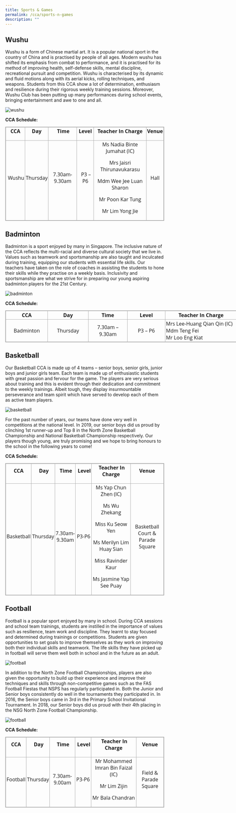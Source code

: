 ```yaml
---
title: Sports & Games
permalink: /cca/sports-n-games
description: ""
---
```

Wushu
-----

Wushu is a form of Chinese martial art. It is a popular national sport in the country of China and is practised by people of all ages. Modern wushu has shifted its emphasis from combat to performance, and it is practised for its method of improving health, self-defense skills, mental discipline, recreational pursuit and competition. Wushu is characterised by its dynamic and fluid motions along with its aerial kicks, rolling techniques, and weapons. Students from this CCA show a lot of determination, enthusiasm and resilience during their rigorous weekly training sessions. Moreover, Wushu Club has been putting up many performances during school events, bringing entertainment and awe to one and all.

![wushu](/images/sport1.jpg)

**CCA Schedule:**

<table class="iveo_table ives_tab_simple3" width="100%" style="margin: 0px 0px 1em; outline: 0px; padding: 0px; border-collapse: collapse; border: 1px solid rgb(170, 170, 170); clear: both; font-family: &quot;Open Sans&quot;, sans-serif;"><tbody class="" style="margin: 0px; outline: 0px; padding: 0px; font-family: &quot;Open Sans&quot;, sans-serif;"><tr class="" style="margin: 0px; outline: 0px; padding: 0px; font-family: &quot;Open Sans&quot;, sans-serif;"><td class="" style="margin: 0px; outline: 0px; padding: 2px; text-align: center; border: 1px solid rgb(170, 170, 170); font-family: &quot;Open Sans&quot;, sans-serif;"><p class="" align="center" style="margin: 0px 0px 1em; outline: 0px; padding: 0px; line-height: 20.9994px; font-family: &quot;Open Sans&quot;, sans-serif;"><b class="" style="margin: 0px; outline: 0px; padding: 0px; font-family: &quot;Open Sans&quot;, sans-serif;"><span class="" style="margin: 0px; outline: 0px; padding: 0px; font-family: &quot;Open Sans&quot;, sans-serif;">CCA</span></b></p></td><td class="" style="margin: 0px; outline: 0px; padding: 2px; text-align: center; border: 1px solid rgb(170, 170, 170); font-family: &quot;Open Sans&quot;, sans-serif;"><p class="" align="center" style="margin: 0px 0px 1em; outline: 0px; padding: 0px; line-height: 20.9994px; font-family: &quot;Open Sans&quot;, sans-serif;"><b class="" style="margin: 0px; outline: 0px; padding: 0px; font-family: &quot;Open Sans&quot;, sans-serif;"><span class="" style="margin: 0px; outline: 0px; padding: 0px; font-family: &quot;Open Sans&quot;, sans-serif;">Day</span></b></p></td><td class="" style="margin: 0px; outline: 0px; padding: 2px; text-align: center; border: 1px solid rgb(170, 170, 170); font-family: &quot;Open Sans&quot;, sans-serif;"><p class="" align="center" style="margin: 0px 0px 1em; outline: 0px; padding: 0px; line-height: 20.9994px; font-family: &quot;Open Sans&quot;, sans-serif;"><b class="" style="margin: 0px; outline: 0px; padding: 0px; font-family: &quot;Open Sans&quot;, sans-serif;"><span class="" style="margin: 0px; outline: 0px; padding: 0px; font-family: &quot;Open Sans&quot;, sans-serif;">&nbsp;Time</span></b></p></td><td class="" style="margin: 0px; outline: 0px; padding: 2px; text-align: center; border: 1px solid rgb(170, 170, 170); font-family: &quot;Open Sans&quot;, sans-serif;"><p class="" align="center" style="margin: 0px 0px 1em; outline: 0px; padding: 0px; line-height: 20.9994px; font-family: &quot;Open Sans&quot;, sans-serif;"><b class="" style="margin: 0px; outline: 0px; padding: 0px; font-family: &quot;Open Sans&quot;, sans-serif;"><span class="" style="margin: 0px; outline: 0px; padding: 0px; font-family: &quot;Open Sans&quot;, sans-serif;">Level</span></b></p></td><td class="" style="margin: 0px; outline: 0px; padding: 2px; text-align: center; border: 1px solid rgb(170, 170, 170); font-family: &quot;Open Sans&quot;, sans-serif;"><p class="" align="center" style="margin: 0px 0px 1em; outline: 0px; padding: 0px; line-height: 20.9994px; font-family: &quot;Open Sans&quot;, sans-serif;"><b class="" style="margin: 0px; outline: 0px; padding: 0px; font-family: &quot;Open Sans&quot;, sans-serif;"><span class="" style="margin: 0px; outline: 0px; padding: 0px; font-family: &quot;Open Sans&quot;, sans-serif;">Teacher In Charge</span></b></p></td><td class="" style="margin: 0px; outline: 0px; padding: 2px; text-align: center; border: 1px solid rgb(170, 170, 170); font-family: &quot;Open Sans&quot;, sans-serif;"><p class="" align="center" style="margin: 0px 0px 1em; outline: 0px; padding: 0px; line-height: 20.9994px; font-family: &quot;Open Sans&quot;, sans-serif;"><b class="" style="margin: 0px; outline: 0px; padding: 0px; font-family: &quot;Open Sans&quot;, sans-serif;"><span class="" style="margin: 0px; outline: 0px; padding: 0px; font-family: &quot;Open Sans&quot;, sans-serif;">Venue</span></b></p></td></tr><tr class="" style="margin: 0px; outline: 0px; padding: 0px; font-family: &quot;Open Sans&quot;, sans-serif;"><td rowspan="2" class="" style="margin: 0px; outline: 0px; padding: 2px; text-align: center; border: 1px solid rgb(170, 170, 170); font-family: &quot;Open Sans&quot;, sans-serif;"><p class="" align="center" style="margin: 0px 0px 1em; outline: 0px; padding: 0px; line-height: 20.9994px; font-family: &quot;Open Sans&quot;, sans-serif;"><span class="" style="margin: 0px; outline: 0px; padding: 0px; font-family: &quot;Open Sans&quot;, sans-serif;">&nbsp;Wushu</span></p></td><td rowspan="2" class="" style="margin: 0px; outline: 0px; padding: 2px; text-align: center; border: 1px solid rgb(170, 170, 170); font-family: &quot;Open Sans&quot;, sans-serif;"><p class="" align="center" style="margin: 0px 0px 1em; outline: 0px; padding: 0px; line-height: 20.9994px; font-family: &quot;Open Sans&quot;, sans-serif;"><span class="" style="margin: 0px; outline: 0px; padding: 0px; font-family: &quot;Open Sans&quot;, sans-serif;">Thursday</span></p></td><td rowspan="2" class="" style="margin: 0px; outline: 0px; padding: 2px; text-align: center; border: 1px solid rgb(170, 170, 170); font-family: &quot;Open Sans&quot;, sans-serif;"><p class="" align="center" style="margin: 0px 0px 1em; outline: 0px; padding: 0px; line-height: 20.9994px; font-family: &quot;Open Sans&quot;, sans-serif;"><span class="" style="margin: 0px; outline: 0px; padding: 0px; font-family: &quot;Open Sans&quot;, sans-serif;">7.30am-9.30am</span></p></td><td rowspan="2" class="" style="margin: 0px; outline: 0px; padding: 2px; text-align: center; border: 1px solid rgb(170, 170, 170); font-family: &quot;Open Sans&quot;, sans-serif;"><p class="" align="center" style="margin: 0px 0px 1em; outline: 0px; padding: 0px; line-height: 20.9994px; font-family: &quot;Open Sans&quot;, sans-serif;"><span class="" style="margin: 0px; outline: 0px; padding: 0px; font-family: &quot;Open Sans&quot;, sans-serif;">&nbsp;P3 – P6</span></p></td><td rowspan="2" class="" style="margin: 0px; outline: 0px; padding: 2px; text-align: center; border: 1px solid rgb(170, 170, 170); font-family: &quot;Open Sans&quot;, sans-serif;"><p class="" style="margin: 0px 0px 1em; outline: 0px; padding: 0px; line-height: 20.9994px; font-family: &quot;Open Sans&quot;, sans-serif;"><span class="" style="margin: 0px; outline: 0px; padding: 0px; font-family: &quot;Open Sans&quot;, sans-serif;">Ms Nadia Binte Jumahat (IC)</span></p><p class="" style="margin: 0px 0px 1em; outline: 0px; padding: 0px; line-height: 20.9994px; font-family: &quot;Open Sans&quot;, sans-serif;"><span class="" style="margin: 0px; outline: 0px; padding: 0px; font-family: &quot;Open Sans&quot;, sans-serif;">Mrs Jaisri Thirunavukarasu</span></p><p class="" style="margin: 0px 0px 1em; outline: 0px; padding: 0px; line-height: 20.9994px; font-family: &quot;Open Sans&quot;, sans-serif;"><span class="" style="margin: 0px; outline: 0px; padding: 0px; font-family: &quot;Open Sans&quot;, sans-serif;">Mdm Wee Jee Luan Sharon</span></p><p class="" style="margin: 0px 0px 1em; outline: 0px; padding: 0px; line-height: 20.9994px; font-family: &quot;Open Sans&quot;, sans-serif;"><span class="" style="margin: 0px; outline: 0px; padding: 0px; font-family: &quot;Open Sans&quot;, sans-serif;">Mr Poon Kar Tung</span></p><p class="" style="margin: 0px 0px 1em; outline: 0px; padding: 0px; line-height: 20.9994px; font-family: &quot;Open Sans&quot;, sans-serif;"><span class="" style="margin: 0px; outline: 0px; padding: 0px; font-family: &quot;Open Sans&quot;, sans-serif;">Mr Lim Yong Jie</span></p></td><td rowspan="2" class="" style="margin: 0px; outline: 0px; padding: 2px; text-align: center; border: 1px solid rgb(170, 170, 170); font-family: &quot;Open Sans&quot;, sans-serif;"><p class="" align="center" style="margin: 0px 0px 1em; outline: 0px; padding: 0px; line-height: 20.9994px; font-family: &quot;Open Sans&quot;, sans-serif;"><span class="" style="margin: 0px; outline: 0px; padding: 0px; font-family: &quot;Open Sans&quot;, sans-serif;">Hall</span></p></td></tr><tr class="" style="margin: 0px; outline: 0px; padding: 0px; font-family: &quot;Open Sans&quot;, sans-serif;"></tr></tbody></table>

Badminton
---------

Badminton is a sport enjoyed by many in Singapore. The inclusive nature of the CCA reflects the multi-racial and diverse cultural society that we live in. Values such as teamwork and sportsmanship are also taught and inculcated during training, equipping our students with essential life skills. Our teachers have taken on the role of coaches in assisting the students to hone their skills while they practise on a weekly basis. Inclusivity and sportsmanship are what we strive for in preparing our young aspiring badminton players for the 21st Century.

![badminton](/images/sport2-e1582247929144.jpg)

**CCA Schedule:**

  

<table border="1" width="100%" class="iveo_table ives_tab_simple3" style="margin: 0px 0px 1em; outline: 0px; padding: 0px; border-collapse: collapse; border: 1px solid rgb(170, 170, 170); clear: both; font-family: &quot;Open Sans&quot;, sans-serif; width: 858.9px;"><tbody style="margin: 0px; outline: 0px; padding: 0px; font-family: &quot;Open Sans&quot;, sans-serif;"><tr style="margin: 0px; outline: 0px; padding: 0px; font-family: &quot;Open Sans&quot;, sans-serif;"><td style="margin: 0px; outline: 0px; padding: 2px; text-align: center; border: 1px solid rgb(170, 170, 170); font-family: &quot;Open Sans&quot;, sans-serif; width: 150px;"><b style="margin: 0px; outline: 0px; padding: 0px; font-family: &quot;Open Sans&quot;, sans-serif;">CCA</b></td><td style="margin: 0px; outline: 0px; padding: 2px; text-align: center; border: 1px solid rgb(170, 170, 170); font-family: &quot;Open Sans&quot;, sans-serif; width: 150px;"><b style="margin: 0px; outline: 0px; padding: 0px; font-family: &quot;Open Sans&quot;, sans-serif;">Day</b></td><td style="margin: 0px; outline: 0px; padding: 2px; text-align: center; border: 1px solid rgb(170, 170, 170); font-family: &quot;Open Sans&quot;, sans-serif; width: 150px;"><b style="margin: 0px; outline: 0px; padding: 0px; font-family: &quot;Open Sans&quot;, sans-serif;">Time</b></td><td style="margin: 0px; outline: 0px; padding: 2px; text-align: center; border: 1px solid rgb(170, 170, 170); font-family: &quot;Open Sans&quot;, sans-serif; width: 150px;"><b style="margin: 0px; outline: 0px; padding: 0px; font-family: &quot;Open Sans&quot;, sans-serif;">Level</b></td><td style="margin: 0px; outline: 0px; padding: 2px; text-align: center; border: 1px solid rgb(170, 170, 170); font-family: &quot;Open Sans&quot;, sans-serif; width: 300px;"><b style="margin: 0px; outline: 0px; padding: 0px; font-family: &quot;Open Sans&quot;, sans-serif;">Teacher In Charge</b></td><td style="margin: 0px; outline: 0px; padding: 2px; text-align: center; border: 1px solid rgb(170, 170, 170); font-family: &quot;Open Sans&quot;, sans-serif; width: 150px;"><b style="margin: 0px; outline: 0px; padding: 0px; font-family: &quot;Open Sans&quot;, sans-serif;">Venue</b></td></tr><tr style="margin: 0px; outline: 0px; padding: 0px; font-family: &quot;Open Sans&quot;, sans-serif;"><td rowspan="2" style="margin: 0px; outline: 0px; padding: 2px; text-align: center; border: 1px solid rgb(170, 170, 170); font-family: &quot;Open Sans&quot;, sans-serif;">Badminton</td><td rowspan="2" style="margin: 0px; outline: 0px; padding: 2px; text-align: center; border: 1px solid rgb(170, 170, 170); font-family: &quot;Open Sans&quot;, sans-serif;">Thursday</td><td rowspan="2" style="margin: 0px; outline: 0px; padding: 2px; text-align: center; border: 1px solid rgb(170, 170, 170); font-family: &quot;Open Sans&quot;, sans-serif;">7.30am – 9.30am</td><td rowspan="2" style="margin: 0px; outline: 0px; padding: 2px; text-align: center; border: 1px solid rgb(170, 170, 170); font-family: &quot;Open Sans&quot;, sans-serif;">P3 – P6</td><td rowspan="2" style="margin: 0px; outline: 0px; padding: 2px; text-align: left; border: 1px solid rgb(170, 170, 170); font-family: &quot;Open Sans&quot;, sans-serif;"><span style="margin: 0px; outline: 0px; padding: 0px; font-family: &quot;Open Sans&quot;, sans-serif;">Mrs Lee-Huang Qian Qin (IC)</span><br style="margin: 0px; outline: 0px; padding: 0px; font-family: &quot;Open Sans&quot;, sans-serif;"><span style="margin: 0px; outline: 0px; padding: 0px; font-family: &quot;Open Sans&quot;, sans-serif;">Mdm Teng Fei<br style="margin: 0px; outline: 0px; padding: 0px; font-family: &quot;Open Sans&quot;, sans-serif;">Mr Loo Eng Kiat</span></td><td rowspan="2" style="margin: 0px; outline: 0px; padding: 2px; text-align: center; border: 1px solid rgb(170, 170, 170); font-family: &quot;Open Sans&quot;, sans-serif;">ISH</td></tr></tbody></table>

Basketball
----------

Our Basketball CCA is made up of 4 teams – senior boys, senior girls, junior boys and junior girls team. Each team is made up of enthusiastic students with great passion and fervour for the game. The players are very serious about training and this is evident through their dedication and commitment to the weekly trainings. Albeit tough, they display insurmountable perseverance and team spirit which have served to develop each of them as active team players.

![basketball](/images/sport3.jpg)

For the past number of years, our teams have done very well in competitions at the national level. In 2019, our senior boys did us proud by clinching 1st runner-up and Top 8 in the North Zone Basketball Championship and National Basketball Championship respectively. Our players though young, are truly promising and we hope to bring honours to the school in the following years to come!

**CCA Schedule:**

<table class="iveo_table ives_tab_simple3" width="100%" style="margin: 0px 0px 1em; outline: 0px; padding: 0px; border-collapse: collapse; border: 1px solid rgb(170, 170, 170); clear: both; font-family: &quot;Open Sans&quot;, sans-serif;"><tbody class="" style="margin: 0px; outline: 0px; padding: 0px; font-family: &quot;Open Sans&quot;, sans-serif;"><tr class="" style="margin: 0px; outline: 0px; padding: 0px; font-family: &quot;Open Sans&quot;, sans-serif;"><td class="" style="margin: 0px; outline: 0px; padding: 2px; text-align: center; border: 1px solid rgb(170, 170, 170); font-family: &quot;Open Sans&quot;, sans-serif;"><p class="" align="center" style="margin: 0px 0px 1em; outline: 0px; padding: 0px; line-height: 20.9994px; font-family: &quot;Open Sans&quot;, sans-serif;"><b class="" style="margin: 0px; outline: 0px; padding: 0px; font-family: &quot;Open Sans&quot;, sans-serif;"><span class="" style="margin: 0px; outline: 0px; padding: 0px; font-family: &quot;Open Sans&quot;, sans-serif;">CCA</span></b></p></td><td class="" style="margin: 0px; outline: 0px; padding: 2px; text-align: center; border: 1px solid rgb(170, 170, 170); font-family: &quot;Open Sans&quot;, sans-serif;"><p class="" align="center" style="margin: 0px 0px 1em; outline: 0px; padding: 0px; line-height: 20.9994px; font-family: &quot;Open Sans&quot;, sans-serif;"><b class="" style="margin: 0px; outline: 0px; padding: 0px; font-family: &quot;Open Sans&quot;, sans-serif;"><span class="" style="margin: 0px; outline: 0px; padding: 0px; font-family: &quot;Open Sans&quot;, sans-serif;">&nbsp;Day</span></b></p></td><td class="" style="margin: 0px; outline: 0px; padding: 2px; text-align: center; border: 1px solid rgb(170, 170, 170); font-family: &quot;Open Sans&quot;, sans-serif;"><p class="" align="center" style="margin: 0px 0px 1em; outline: 0px; padding: 0px; line-height: 20.9994px; font-family: &quot;Open Sans&quot;, sans-serif;"><b class="" style="margin: 0px; outline: 0px; padding: 0px; font-family: &quot;Open Sans&quot;, sans-serif;"><span class="" style="margin: 0px; outline: 0px; padding: 0px; font-family: &quot;Open Sans&quot;, sans-serif;">&nbsp;Time</span></b></p></td><td class="" style="margin: 0px; outline: 0px; padding: 2px; text-align: center; border: 1px solid rgb(170, 170, 170); font-family: &quot;Open Sans&quot;, sans-serif;"><p class="" align="center" style="margin: 0px 0px 1em; outline: 0px; padding: 0px; line-height: 20.9994px; font-family: &quot;Open Sans&quot;, sans-serif;"><b class="" style="margin: 0px; outline: 0px; padding: 0px; font-family: &quot;Open Sans&quot;, sans-serif;"><span class="" style="margin: 0px; outline: 0px; padding: 0px; font-family: &quot;Open Sans&quot;, sans-serif;">&nbsp;Level</span></b></p></td><td width="29%" class="" style="margin: 0px; outline: 0px; padding: 2px; text-align: center; border: 1px solid rgb(170, 170, 170); font-family: &quot;Open Sans&quot;, sans-serif;"><p class="" align="center" style="margin: 0px 0px 1em; outline: 0px; padding: 0px; line-height: 20.9994px; font-family: &quot;Open Sans&quot;, sans-serif;"><b class="" style="margin: 0px; outline: 0px; padding: 0px; font-family: &quot;Open Sans&quot;, sans-serif;"><span class="" style="margin: 0px; outline: 0px; padding: 0px; font-family: &quot;Open Sans&quot;, sans-serif;">&nbsp;Teacher In Charge</span></b></p></td><td width="23%" class="" style="margin: 0px; outline: 0px; padding: 2px; text-align: center; border: 1px solid rgb(170, 170, 170); font-family: &quot;Open Sans&quot;, sans-serif;"><p class="" align="center" style="margin: 0px 0px 1em; outline: 0px; padding: 0px; line-height: 20.9994px; font-family: &quot;Open Sans&quot;, sans-serif;"><b class="" style="margin: 0px; outline: 0px; padding: 0px; font-family: &quot;Open Sans&quot;, sans-serif;"><span class="" style="margin: 0px; outline: 0px; padding: 0px; font-family: &quot;Open Sans&quot;, sans-serif;">Venue</span></b></p></td></tr><tr class="" style="margin: 0px; outline: 0px; padding: 0px; font-family: &quot;Open Sans&quot;, sans-serif;"><td class="" style="margin: 0px; outline: 0px; padding: 2px; text-align: center; border: 1px solid rgb(170, 170, 170); font-family: &quot;Open Sans&quot;, sans-serif;"><p class="" align="center" style="margin: 0px 0px 1em; outline: 0px; padding: 0px; line-height: 20.9994px; font-family: &quot;Open Sans&quot;, sans-serif;"><span class="" style="margin: 0px; outline: 0px; padding: 0px; font-family: &quot;Open Sans&quot;, sans-serif;">Basketball</span></p></td><td class="" style="margin: 0px; outline: 0px; padding: 2px; text-align: center; border: 1px solid rgb(170, 170, 170); font-family: &quot;Open Sans&quot;, sans-serif;"><p class="" align="center" style="margin: 0px 0px 1em; outline: 0px; padding: 0px; line-height: 20.9994px; font-family: &quot;Open Sans&quot;, sans-serif;"><span class="" style="margin: 0px; outline: 0px; padding: 0px; font-family: &quot;Open Sans&quot;, sans-serif;">Thursday</span></p></td><td class="" style="margin: 0px; outline: 0px; padding: 2px; text-align: center; border: 1px solid rgb(170, 170, 170); font-family: &quot;Open Sans&quot;, sans-serif;"><p class="" align="center" style="margin: 0px 0px 1em; outline: 0px; padding: 0px; line-height: 20.9994px; font-family: &quot;Open Sans&quot;, sans-serif;"><span class="" style="margin: 0px; outline: 0px; padding: 0px; font-family: &quot;Open Sans&quot;, sans-serif;">7.30am-9.30am</span></p></td><td class="" style="margin: 0px; outline: 0px; padding: 2px; text-align: center; border: 1px solid rgb(170, 170, 170); font-family: &quot;Open Sans&quot;, sans-serif;"><p class="" align="center" style="margin: 0px 0px 1em; outline: 0px; padding: 0px; line-height: 20.9994px; font-family: &quot;Open Sans&quot;, sans-serif;"><span class="" style="margin: 0px; outline: 0px; padding: 0px; font-family: &quot;Open Sans&quot;, sans-serif;">P3-P6</span></p></td><td width="29%" class="" style="margin: 0px; outline: 0px; padding: 2px; text-align: center; border: 1px solid rgb(170, 170, 170); font-family: &quot;Open Sans&quot;, sans-serif;"><p class="" style="margin: 0px 0px 1em; outline: 0px; padding: 0px; line-height: 20.9994px; font-family: &quot;Open Sans&quot;, sans-serif;"><span class="" style="margin: 0px; outline: 0px; padding: 0px; font-family: &quot;Open Sans&quot;, sans-serif;">Ms Yap Chun Zhen (IC)</span></p><p class="" style="margin: 0px 0px 1em; outline: 0px; padding: 0px; line-height: 20.9994px; font-family: &quot;Open Sans&quot;, sans-serif;"><span class="" style="margin: 0px; outline: 0px; padding: 0px; font-family: &quot;Open Sans&quot;, sans-serif;">Ms Wu Zhekang</span></p><p class="" style="margin: 0px 0px 1em; outline: 0px; padding: 0px; line-height: 20.9994px; font-family: &quot;Open Sans&quot;, sans-serif;"><span class="" style="margin: 0px; outline: 0px; padding: 0px; font-family: &quot;Open Sans&quot;, sans-serif;">Miss Ku Seow Yen</span></p><p class="" style="margin: 0px 0px 1em; outline: 0px; padding: 0px; line-height: 20.9994px; font-family: &quot;Open Sans&quot;, sans-serif;"><span class="" style="margin: 0px; outline: 0px; padding: 0px; font-family: &quot;Open Sans&quot;, sans-serif;">Ms Merilyn Lim Huay Sian</span></p><p class="" style="margin: 0px 0px 1em; outline: 0px; padding: 0px; line-height: 20.9994px; font-family: &quot;Open Sans&quot;, sans-serif;"><span class="" style="margin: 0px; outline: 0px; padding: 0px; font-family: &quot;Open Sans&quot;, sans-serif;">Miss Ravinder Kaur</span></p><p class="" style="margin: 0px 0px 1em; outline: 0px; padding: 0px; line-height: 20.9994px; font-family: &quot;Open Sans&quot;, sans-serif;"><span class="" style="margin: 0px; outline: 0px; padding: 0px; font-family: &quot;Open Sans&quot;, sans-serif;">Ms Jasmine Yap See Puay</span></p></td><td width="23%" class="" style="margin: 0px; outline: 0px; padding: 2px; text-align: center; border: 1px solid rgb(170, 170, 170); font-family: &quot;Open Sans&quot;, sans-serif;"><p class="" align="center" style="margin: 0px 0px 1em; outline: 0px; padding: 0px; line-height: 20.9994px; font-family: &quot;Open Sans&quot;, sans-serif;"><span class="" style="margin: 0px; outline: 0px; padding: 0px; font-family: &quot;Open Sans&quot;, sans-serif;">Basketball Court &amp; Parade Square</span></p></td></tr></tbody></table>

Football
--------

Football is a popular sport enjoyed by many in school. During CCA sessions and school team trainings, students are instilled in the importance of values such as resilience, team work and discipline. They learnt to stay focused and determined during trainings or competitions. Students are given opportunities to set goals to improve themselves as they work on improving both their individual skills and teamwork. The life skills they have picked up in football will serve them well both in school and in the future as an adult.

![football](/images/sport4.png)

In addition to the North Zone Football Championships, players are also given the opportunity to build up their experience and improve their techniques and skills through non-competitive games such as the FAS Football Fiestas that NSPS has regularly participated in. Both the Junior and Senior boys consistently do well in the tournaments they participated in. In 2016, the Senior boys came in 3rd in the Primary School Invitational Tournament. In 2018, our Senior boys did us proud with their 4th placing in the NSG North Zone Football Championship.

![football](/images/sport4_2.jpg)

**CCA Schedule:**

<table class="iveo_table ives_tab_simple3" align="left" width="100%" style="margin: 0px 0px 1em; outline: 0px; padding: 0px; border-collapse: collapse; border: 1px solid rgb(170, 170, 170); clear: both; font-family: &quot;Open Sans&quot;, sans-serif;"><tbody class="" style="margin: 0px; outline: 0px; padding: 0px; font-family: &quot;Open Sans&quot;, sans-serif;"><tr class="" style="margin: 0px; outline: 0px; padding: 0px; font-family: &quot;Open Sans&quot;, sans-serif;"><td class="" style="margin: 0px; outline: 0px; padding: 2px; text-align: center; border: 1px solid rgb(170, 170, 170); font-family: &quot;Open Sans&quot;, sans-serif;"><p class="" align="center" style="margin: 0px 0px 1em; outline: 0px; padding: 0px; line-height: 20.9994px; font-family: &quot;Open Sans&quot;, sans-serif;"><b class="" style="margin: 0px; outline: 0px; padding: 0px; font-family: &quot;Open Sans&quot;, sans-serif;"><span class="" style="margin: 0px; outline: 0px; padding: 0px; font-family: &quot;Open Sans&quot;, sans-serif;">CCA</span></b><span class="" style="margin: 0px; outline: 0px; padding: 0px; font-family: &quot;Open Sans&quot;, sans-serif;"></span></p></td><td class="" style="margin: 0px; outline: 0px; padding: 2px; text-align: center; border: 1px solid rgb(170, 170, 170); font-family: &quot;Open Sans&quot;, sans-serif;"><p class="" align="center" style="margin: 0px 0px 1em; outline: 0px; padding: 0px; line-height: 20.9994px; font-family: &quot;Open Sans&quot;, sans-serif;"><b class="" style="margin: 0px; outline: 0px; padding: 0px; font-family: &quot;Open Sans&quot;, sans-serif;"><span class="" style="margin: 0px; outline: 0px; padding: 0px; font-family: &quot;Open Sans&quot;, sans-serif;">&nbsp;Day</span></b><span class="" style="margin: 0px; outline: 0px; padding: 0px; font-family: &quot;Open Sans&quot;, sans-serif;"></span></p></td><td class="" style="margin: 0px; outline: 0px; padding: 2px; text-align: center; border: 1px solid rgb(170, 170, 170); font-family: &quot;Open Sans&quot;, sans-serif;"><p class="" align="center" style="margin: 0px 0px 1em; outline: 0px; padding: 0px; line-height: 20.9994px; font-family: &quot;Open Sans&quot;, sans-serif;"><b class="" style="margin: 0px; outline: 0px; padding: 0px; font-family: &quot;Open Sans&quot;, sans-serif;"><span class="" style="margin: 0px; outline: 0px; padding: 0px; font-family: &quot;Open Sans&quot;, sans-serif;">&nbsp;Time</span></b><span class="" style="margin: 0px; outline: 0px; padding: 0px; font-family: &quot;Open Sans&quot;, sans-serif;"></span></p></td><td class="" style="margin: 0px; outline: 0px; padding: 2px; text-align: center; border: 1px solid rgb(170, 170, 170); font-family: &quot;Open Sans&quot;, sans-serif;"><p class="" align="center" style="margin: 0px 0px 1em; outline: 0px; padding: 0px; line-height: 20.9994px; font-family: &quot;Open Sans&quot;, sans-serif;"><b class="" style="margin: 0px; outline: 0px; padding: 0px; font-family: &quot;Open Sans&quot;, sans-serif;"><span class="" style="margin: 0px; outline: 0px; padding: 0px; font-family: &quot;Open Sans&quot;, sans-serif;">&nbsp;Level</span></b><span class="" style="margin: 0px; outline: 0px; padding: 0px; font-family: &quot;Open Sans&quot;, sans-serif;"></span></p></td><td class="" style="margin: 0px; outline: 0px; padding: 2px; text-align: center; border: 1px solid rgb(170, 170, 170); font-family: &quot;Open Sans&quot;, sans-serif;"><p class="" align="center" style="margin: 0px 0px 1em; outline: 0px; padding: 0px; line-height: 20.9994px; font-family: &quot;Open Sans&quot;, sans-serif;"><b class="" style="margin: 0px; outline: 0px; padding: 0px; font-family: &quot;Open Sans&quot;, sans-serif;"><span class="" style="margin: 0px; outline: 0px; padding: 0px; font-family: &quot;Open Sans&quot;, sans-serif;">&nbsp;Teacher In Charge</span></b><span class="" style="margin: 0px; outline: 0px; padding: 0px; font-family: &quot;Open Sans&quot;, sans-serif;"></span></p></td><td class="" style="margin: 0px; outline: 0px; padding: 2px; text-align: center; border: 1px solid rgb(170, 170, 170); font-family: &quot;Open Sans&quot;, sans-serif;"><p class="" align="center" style="margin: 0px 0px 1em; outline: 0px; padding: 0px; line-height: 20.9994px; font-family: &quot;Open Sans&quot;, sans-serif;"><b class="" style="margin: 0px; outline: 0px; padding: 0px; font-family: &quot;Open Sans&quot;, sans-serif;"><span class="" style="margin: 0px; outline: 0px; padding: 0px; font-family: &quot;Open Sans&quot;, sans-serif;">Venue</span></b><span class="" style="margin: 0px; outline: 0px; padding: 0px; font-family: &quot;Open Sans&quot;, sans-serif;"></span></p></td></tr><tr class="" style="margin: 0px; outline: 0px; padding: 0px; font-family: &quot;Open Sans&quot;, sans-serif;"><td class="" style="margin: 0px; outline: 0px; padding: 2px; text-align: center; border: 1px solid rgb(170, 170, 170); font-family: &quot;Open Sans&quot;, sans-serif;"><p class="" align="center" style="margin: 0px 0px 1em; outline: 0px; padding: 0px; line-height: 20.9994px; font-family: &quot;Open Sans&quot;, sans-serif;"><span class="" style="margin: 0px; outline: 0px; padding: 0px; font-family: &quot;Open Sans&quot;, sans-serif;">Football</span></p></td><td class="" style="margin: 0px; outline: 0px; padding: 2px; text-align: center; border: 1px solid rgb(170, 170, 170); font-family: &quot;Open Sans&quot;, sans-serif;"><p class="" align="center" style="margin: 0px 0px 1em; outline: 0px; padding: 0px; line-height: 20.9994px; font-family: &quot;Open Sans&quot;, sans-serif;"><span class="" style="margin: 0px; outline: 0px; padding: 0px; font-family: &quot;Open Sans&quot;, sans-serif;">Thursday</span></p></td><td class="" style="margin: 0px; outline: 0px; padding: 2px; text-align: center; border: 1px solid rgb(170, 170, 170); font-family: &quot;Open Sans&quot;, sans-serif;"><p class="" align="center" style="margin: 0px 0px 1em; outline: 0px; padding: 0px; line-height: 20.9994px; font-family: &quot;Open Sans&quot;, sans-serif;"><span class="" style="margin: 0px; outline: 0px; padding: 0px; font-family: &quot;Open Sans&quot;, sans-serif;">7.30am-9.00am</span></p></td><td class="" style="margin: 0px; outline: 0px; padding: 2px; text-align: center; border: 1px solid rgb(170, 170, 170); font-family: &quot;Open Sans&quot;, sans-serif;"><p class="" align="center" style="margin: 0px 0px 1em; outline: 0px; padding: 0px; line-height: 20.9994px; font-family: &quot;Open Sans&quot;, sans-serif;"><span class="" style="margin: 0px; outline: 0px; padding: 0px; font-family: &quot;Open Sans&quot;, sans-serif;">P3-P6</span></p></td><td class="" style="margin: 0px; outline: 0px; padding: 2px; text-align: center; border: 1px solid rgb(170, 170, 170); font-family: &quot;Open Sans&quot;, sans-serif;"><p class="" align="center" style="margin: 0px 0px 1em; outline: 0px; padding: 0px; line-height: 20.9994px; font-family: &quot;Open Sans&quot;, sans-serif;"><span class="" style="margin: 0px; outline: 0px; padding: 0px; font-family: &quot;Open Sans&quot;, sans-serif;">Mr Mohammed Imran Bin Faizal (IC)</span></p><p class="" align="center" style="margin: 0px 0px 1em; outline: 0px; padding: 0px; line-height: 20.9994px; font-family: &quot;Open Sans&quot;, sans-serif;"><span class="" style="margin: 0px; outline: 0px; padding: 0px; font-family: &quot;Open Sans&quot;, sans-serif;">Mr Lim Zijin</span></p><p class="" align="center" style="margin: 0px 0px 1em; outline: 0px; padding: 0px; line-height: 20.9994px; font-family: &quot;Open Sans&quot;, sans-serif;"><span class="" style="margin: 0px; outline: 0px; padding: 0px; font-family: &quot;Open Sans&quot;, sans-serif;">Mr Bala Chandran</span></p></td><td class="" style="margin: 0px; outline: 0px; padding: 2px; text-align: center; border: 1px solid rgb(170, 170, 170); font-family: &quot;Open Sans&quot;, sans-serif;"><p class="" align="center" style="margin: 0px 0px 1em; outline: 0px; padding: 0px; line-height: 20.9994px; font-family: &quot;Open Sans&quot;, sans-serif;"><span class="" style="margin: 0px; outline: 0px; padding: 0px; font-family: &quot;Open Sans&quot;, sans-serif;">Field &amp; Parade Square</span></p></td></tr></tbody></table>